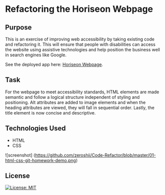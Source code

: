 # Refactoring the Horiseon Webpage

## Purpose

This is an exercise of improving web accessibility by taking existing code and refactoring it. This will ensure that people with disabilities can access the website using assistive technologies and help position the business well in search engines like Google.

See the deployed app here: [Horiseon Webpage](https://zeroshii.github.io/Code-Refactor/).

## Task

For the webpage to meet accessibility standards, HTML elements are made semantic and follow a logical structure independent of styling and positioning. Alt attributes are added to image elements and when the heading attributes are viewed, they will fall in sequential order. Lastly, the title element is now concise and descriptive.

## Technologies Used

* HTML
* CSS

![screenshot] (https://github.com/zeroshii/Code-Refactor/blob/master/01-html-css-git-homework-demo.png)

## License
[![License: MIT](https://img.shields.io/badge/License-MIT-yellow.svg)](https://opensource.org/licenses/MIT)

